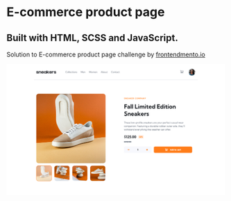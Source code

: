 # E-commerce product page

## Built with HTML, SCSS and JavaScript.

Solution to E-commerce product page challenge by [frontendmento.io](https://www.frontendmentor.io/challenges/ecommerce-product-page-UPsZ9MJp6)

![preview image](/images/preview.png)
